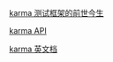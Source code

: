 [karma 测试框架的前世今生](http://taobaofed.org/blog/2016/01/08/karma-origin/)

[karma API](https://blog.csdn.net/maomaolaoshi/article/details/78542837)

[karma 英文档](https://karma-runner.github.io/2.0/intro/configuration.html)
